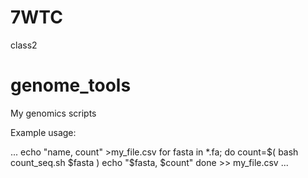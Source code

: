 # 7WTC
class2


# genome_tools
My genomics scripts

Example usage:

...
echo "name, count" >my_file.csv
for fasta in *.fa; do
  count=$( bash count_seq.sh $fasta )
  echo "$fasta, $count" 
done >> my_file.csv
...
